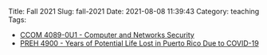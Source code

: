 Title: Fall 2021
Slug: fall-2021
Date: 2021-08-08 11:39:43
Category: teaching
Tags: 


* [CCOM 4089-0U1 - Computer and Networks Security]({filename}/pages/teaching/cyber2-2021.md)
* [PREH 4900 - Years of Potential Life Lost in Puerto Rico Due to COVID-19]({filename}/pages/teaching/preh-4900-F2021.md)
